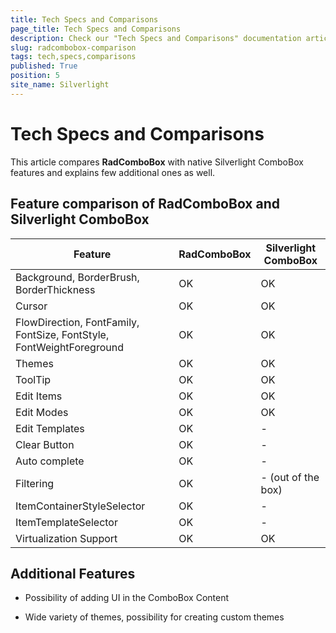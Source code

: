 ```yaml
---
title: Tech Specs and Comparisons
page_title: Tech Specs and Comparisons
description: Check our "Tech Specs and Comparisons" documentation article for the RadComboBox WPF control.
slug: radcombobox-comparison
tags: tech,specs,comparisons
published: True
position: 5
site_name: Silverlight
---
```


# Tech Specs and Comparisons

This article compares __RadComboBox__ with native Silverlight ComboBox features and explains few additional ones as well.

## Feature comparison of RadComboBox and Silverlight ComboBox

Feature	|	RadComboBox	|	Silverlight ComboBox
---	|	---	|	---
Background, BorderBrush, BorderThickness	|	OK	|	OK
Cursor	|	OK	|	OK
FlowDirection, FontFamily, FontSize, FontStyle, FontWeightForeground	|	OK	|	OK
Themes	|	OK	|	OK
ToolTip	|	OK	|	OK
Edit Items	|	OK	|	OK
Edit Modes	|	OK	|	OK
Edit Templates	|	OK	|	-
Clear Button	|	OK	|	-
Auto complete	|	OK	|	-
Filtering	|	OK	|	- (out of the box)
ItemContainerStyleSelector	|	OK	|	-
ItemTemplateSelector	|	OK	|	-
Virtualization Support	|	OK	|	OK


## Additional Features

* Possibility of adding UI in the ComboBox Content

* Wide variety of themes, possibility for creating custom themes
